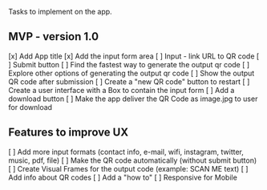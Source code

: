 Tasks to implement on the app.

## MVP - version 1.0
[x] Add App title
[x] Add the input form area
[ ] Input - link URL to QR code
[ ] Submit button
[ ] Find the fastest way to generate the output qr code
[ ] Explore other options of generating the output qr code
[ ] Show the output QR code after submission
[ ] Create a "new QR code" button to restart
[ ] Create a user interface with a Box to contain the input form
[ ] Add a download button
[ ] Make the app deliver the QR Code as image.jpg to user for download



## Features to improve UX
[ ] Add more input formats (contact info, e-mail, wifi, instagram, twitter, music, pdf, file)
[ ] Make the QR code automatically (without submit button)
[ ] Create Visual Frames for the output code (example: SCAN ME text)
[ ] Add info about QR codes
[ ] Add a "how to"
[ ] Responsive for Mobile